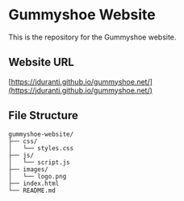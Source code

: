 # Gummyshoe Website

This is the repository for the Gummyshoe website.

## Website URL

[https://jduranti.github.io/gummyshoe.net/](https://jduranti.github.io/gummyshoe.net/)

## File Structure

```plaintext
gummyshoe-website/
├── css/
│   └── styles.css
├── js/
│   └── script.js
├── images/
│   └── logo.png
├── index.html
└── README.md
```